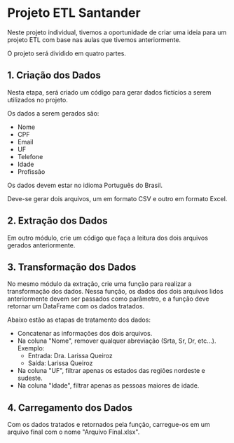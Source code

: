 
# Projeto ETL Santander

Neste projeto individual, tivemos a oportunidade de criar uma ideia para um projeto ETL com base nas aulas que tivemos anteriormente.

O projeto será dividido em quatro partes.

## 1. Criação dos Dados
Nesta etapa, será criado um código para gerar dados fictícios a serem utilizados no projeto.

Os dados a serem gerados são:
- Nome
- CPF
- Email
- UF
- Telefone
- Idade
- Profissão

Os dados devem estar no idioma Português do Brasil.

Deve-se gerar dois arquivos, um em formato CSV e outro em formato Excel.

## 2. Extração dos Dados
Em outro módulo, crie um código que faça a leitura dos dois arquivos gerados anteriormente.

## 3. Transformação dos Dados
No mesmo módulo da extração, crie uma função para realizar a transformação dos dados. Nessa função, os dados dos dois arquivos lidos anteriormente devem ser passados como parâmetro, e a função deve retornar um DataFrame com os dados tratados.

Abaixo estão as etapas de tratamento dos dados:
- Concatenar as informações dos dois arquivos.
- Na coluna "Nome", remover qualquer abreviação (Srta, Sr, Dr, etc...).
  Exemplo: 
  - Entrada: Dra. Larissa Queiroz 
  - Saída: Larissa Queiroz 
- Na coluna "UF", filtrar apenas os estados das regiões nordeste e sudeste.
- Na coluna "Idade", filtrar apenas as pessoas maiores de idade.

## 4. Carregamento dos Dados
Com os dados tratados e retornados pela função, carregue-os em um arquivo final com o nome "Arquivo Final.xlsx".
